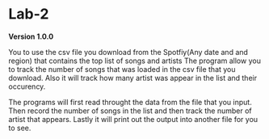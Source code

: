 # Lab-2

**Version 1.0.0**

You to use the csv file you download from the Spotfiy(Any date and and region) that contains the top list of songs and artists
The program allow you to track the number of songs that was loaded in the csv file that you download.
Also it will track how many artist was appear in the list and their occurency.

The programs will first read throught the data from the file that you input. 
Then record the number of songs in the list and then track the number of artist that appears.
Lastly it will print out the output into another file for you to see.
 
